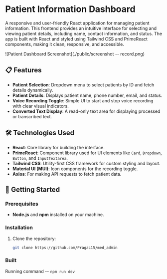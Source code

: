 # Patient Information Dashboard

A responsive and user-friendly React application for managing patient information. This frontend provides an intuitive interface for selecting and viewing patient details, including name, contact information, and status. The app is built with React and styled using Tailwind CSS and PrimeReact components, making it clean, responsive, and accessible. 

![Patient Dashboard Screenshot](./public/screenshot -- record.png)

## 📋 Features
- **Patient Selection**: Dropdown menu to select patients by ID and fetch details dynamically.
- **Patient Details**: Displays patient name, phone number, email, and status.
- **Voice Recording Toggle**: Simple UI to start and stop voice recording with clear visual indicators.
- **Converted Text Display**: A read-only text area for displaying processed or transcribed text.
  
## 🛠️ Technologies Used
- **React**: Core library for building the interface.
- **PrimeReact**: Component library used for UI elements like `Card`, `Dropdown`, `Button`, and `InputTextarea`.
- **Tailwind CSS**: Utility-first CSS framework for custom styling and layout.
- **Material UI (MUI)**: Icon components for the recording toggle.
- **Axios**: For making API requests to fetch patient data.

## 🚀 Getting Started

### Prerequisites
- **Node.js** and **npm** installed on your machine.

### Installation

1. Clone the repository:
   ```bash
   git clone https://github.com/PragaL15/med_admin

### Built

Running command -- `npm run dev`
